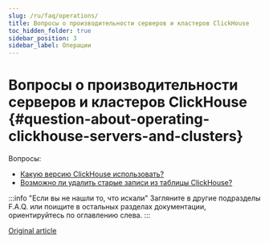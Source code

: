 ```yaml
---
slug: /ru/faq/operations/
title: Вопросы о производительности серверов и кластеров ClickHouse
toc_hidden_folder: true
sidebar_position: 3
sidebar_label: Операции
---
```


# Вопросы о производительности серверов и кластеров ClickHouse {#question-about-operating-clickhouse-servers-and-clusters}

Вопросы:

-   [Какую версию ClickHouse использовать?](production.md)
-   [Возможно ли удалить старые записи из таблицы ClickHouse?](delete-old-data.md)

:::info "Если вы не нашли то, что искали"
    Загляните в другие подразделы F.A.Q. или поищите в остальных разделах документации, ориентируйтесь по оглавлению слева.
:::

[Original article](https://clickhouse.com/docs/en/faq/operations/)
